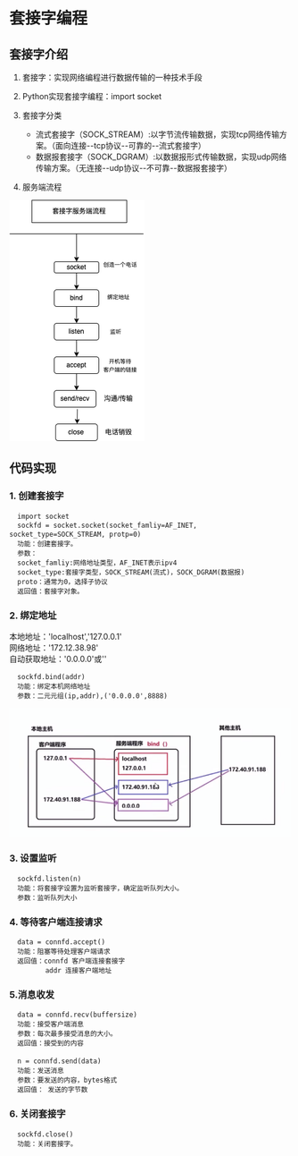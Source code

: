 # 套接字编程

## 套接字介绍

1. 套接字：实现网络编程进行数据传输的一种技术手段
2. Python实现套接字编程：import socket
3. 套接字分类

    - 流式套接字（SOCK_STREAM）:以字节流传输数据，实现tcp网络传输方案。（面向连接--tcp协议--可靠的--流式套接字）
    - 数据报套接字（SOCK_DGRAM）:以数据报形式传输数据，实现udp网络传输方案。（无连接--udp协议--不可靠--数据报套接字）

4. 服务端流程

![socket](./photo/socket_tcp.png)

## 代码实现

### 1. 创建套接字

      import socket
      sockfd = socket.socket(socket_famliy=AF_INET, socket_type=SOCK_STREAM, protp=0)
      功能：创建套接字。
      参数：
      socket_famliy:网络地址类型，AF_INET表示ipv4
      socket_type:套接字类型，SOCK_STREAM(流式)，SOCK_DGRAM(数据报)
      proto：通常为0，选择子协议
      返回值：套接字对象。

### 2. 绑定地址

本地地址：'localhost','127.0.0.1'  
网络地址：'172.12.38.98'  
自动获取地址：'0.0.0.0'或''

      sockfd.bind(addr)
      功能：绑定本机网络地址
      参数：二元元组(ip,addr),('0.0.0.0',8888)

![ip](./photo/ipbing.png)

### 3. 设置监听

      sockfd.listen(n)
      功能：将套接字设置为监听套接字，确定监听队列大小。
      参数：监听队列大小

### 4. 等待客户端连接请求

      data = connfd.accept()
      功能：阻塞等待处理客户端请求
      返回值：connfd 客户端连接套接字
             addr 连接客户端地址

### 5.消息收发

      data = connfd.recv(buffersize)
      功能：接受客户端消息
      参数：每次最多接受消息的大小。
      返回值：接受到的内容
      
      n = connfd.send(data)
      功能：发送消息
      参数：要发送的内容，bytes格式
      返回值： 发送的字节数

### 6. 关闭套接字

      sockfd.close()
      功能：关闭套接字。
